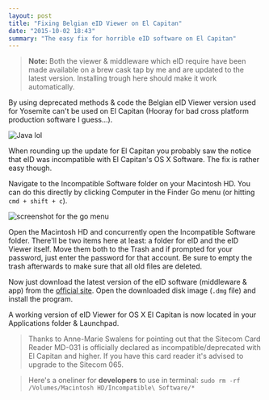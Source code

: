 ```yaml
---
layout: post
title: "Fixing Belgian eID Viewer on El Capitan"
date: "2015-10-02 18:43"
summary: "The easy fix for horrible eID software on El Capitan"
---
```


> __Note:__ Both the viewer & middleware which eID require have been made available on a brew cask tap by me and are updated to the latest version. Installing trough here should make it work automatically.

By using deprecated methods & code the Belgian eID Viewer version used for Yosemite can't be used on El Capitan (Hooray for bad cross platform production software I guess…).

![Java lol](https://imgur.com/PnLTq6I.png)

When rounding up the update for El Capitan you probably saw the notice that eID was incompatible with El Capitan's OS X Software. The fix is rather easy though.

Navigate to the Incompatible Software folder on your Macintosh HD. You can do this directly by clicking Computer in the Finder Go menu (or hitting `cmd + shift + c`).

![screenshot for the go menu](https://res.cloudinary.com/thibault-maekelbergh/image/upload/c_scale,w_326/v1443804003/eID%20Capitan/Screen_Shot_2015-10-02_at_18.35.15.png)

Open the Macintosh HD and concurrently open the Incompatible Software folder. There'll be two items here at least: a folder for eID and the eID Viewer itself.
Move them both to the Trash and if prompted for your password, just enter the password for that account. Be sure to empty the trash afterwards to make sure that all old files are deleted.

Now just download the latest version of the eID software (middleware & app) from the [official site](https://eid.belgium.be/nl/je_eid_gebruiken/de_eid-middleware_installeren/mac/). Open the downloaded disk image (`.dmg` file) and install the program.

A working version of eID Viewer for OS X El Capitan is now located in your Applications folder & Launchpad.

> Thanks to Anne-Marie Swalens for pointing out that the Sitecom Card Reader MD-031 is officially declared as incompatible/deprecated with El Capitan and higher. If you have this card reader it's advised to upgrade to the Sitecom 065.

> Here's a oneliner for __developers__ to use in terminal: `sudo rm -rf /Volumes/Macintosh HD/Incompatible\ Software/*`
